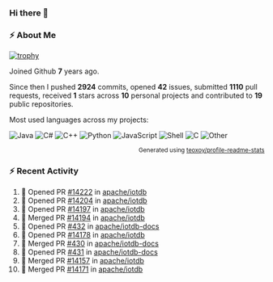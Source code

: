 ### Hi there 👋

### :zap: About Me

[![trophy](https://github-profile-trophy.vercel.app/?username=HTHou&theme=onedark)](https://github.com/ryo-ma/github-profile-trophy)
   
Joined Github **7** years ago.

Since then I pushed **2924** commits, opened **42** issues, submitted **1110** pull requests, received **1** stars across **10** personal projects and contributed to **19** public repositories.

Most used languages across my projects:

![Java](https://img.shields.io/static/v1?style=flat-square&label=%E2%A0%80&color=555&labelColor=%23b07219&message=Java%EF%B8%B189.6%25)
![C#](https://img.shields.io/static/v1?style=flat-square&label=%E2%A0%80&color=555&labelColor=%23178600&message=C%23%EF%B8%B13.9%25)
![C++](https://img.shields.io/static/v1?style=flat-square&label=%E2%A0%80&color=555&labelColor=%23f34b7d&message=C%2B%2B%EF%B8%B12.7%25)
![Python](https://img.shields.io/static/v1?style=flat-square&label=%E2%A0%80&color=555&labelColor=%233572A5&message=Python%EF%B8%B10.7%25)
![JavaScript](https://img.shields.io/static/v1?style=flat-square&label=%E2%A0%80&color=555&labelColor=%23f1e05a&message=JavaScript%EF%B8%B10.5%25)
![Shell](https://img.shields.io/static/v1?style=flat-square&label=%E2%A0%80&color=555&labelColor=%2389e051&message=Shell%EF%B8%B10.4%25)
![C](https://img.shields.io/static/v1?style=flat-square&label=%E2%A0%80&color=555&labelColor=%23555555&message=C%EF%B8%B10.4%25)
![Other](https://img.shields.io/static/v1?style=flat-square&label=%E2%A0%80&color=555&labelColor=%23ededed&message=Other%EF%B8%B11.4%25)

<p align="right"><sub>Generated using <a href="https://github.com/marketplace/actions/profile-readme-stats">teoxoy/profile-readme-stats</a></sub></p>


<!--![](https://github.com/HTHou/HTHou/blob/output/github-contribution-grid-snake.svg)-->

<!--![Haonan Hou's github stats](https://github-readme-stats.vercel.app/api?username=HTHou&count_private=true&show_icons=true&theme=onedark)-->

<!--![Haonan Hou's wakatime stats](https://github-readme-stats.vercel.app/api/wakatime?username=HTHou&layout=compact&theme=onedark)-->

<!--![Top Langs](https://github-readme-stats.vercel.app/api/top-langs/?username=HTHou&theme=onedark&layout=compact)-->

### :zap: Recent Activity
<!--START_SECTION:activity-->
1. 💪 Opened PR [#14222](https://github.com/apache/iotdb/pull/14222) in [apache/iotdb](https://github.com/apache/iotdb)
2. 💪 Opened PR [#14204](https://github.com/apache/iotdb/pull/14204) in [apache/iotdb](https://github.com/apache/iotdb)
3. 💪 Opened PR [#14197](https://github.com/apache/iotdb/pull/14197) in [apache/iotdb](https://github.com/apache/iotdb)
4. 🎉 Merged PR [#14194](https://github.com/apache/iotdb/pull/14194) in [apache/iotdb](https://github.com/apache/iotdb)
5. 💪 Opened PR [#432](https://github.com/apache/iotdb-docs/pull/432) in [apache/iotdb-docs](https://github.com/apache/iotdb-docs)
6. 💪 Opened PR [#14178](https://github.com/apache/iotdb/pull/14178) in [apache/iotdb](https://github.com/apache/iotdb)
7. 🎉 Merged PR [#430](https://github.com/apache/iotdb-docs/pull/430) in [apache/iotdb-docs](https://github.com/apache/iotdb-docs)
8. 💪 Opened PR [#431](https://github.com/apache/iotdb-docs/pull/431) in [apache/iotdb-docs](https://github.com/apache/iotdb-docs)
9. 🎉 Merged PR [#14157](https://github.com/apache/iotdb/pull/14157) in [apache/iotdb](https://github.com/apache/iotdb)
10. 🎉 Merged PR [#14171](https://github.com/apache/iotdb/pull/14171) in [apache/iotdb](https://github.com/apache/iotdb)
<!--END_SECTION:activity-->

<!--
**HTHou/HTHou** is a ✨ _special_ ✨ repository because its `README.md` (this file) appears on your GitHub profile.

Here are some ideas to get you started:

- 🔭 I’m currently working on ...
- 🌱 I’m currently learning ...
- 👯 I’m looking to collaborate on ...
- 🤔 I’m looking for help with ...
- 💬 Ask me about ...
- 📫 How to reach me: ...
- 😄 Pronouns: ...
- ⚡ Fun fact: ...
-->
